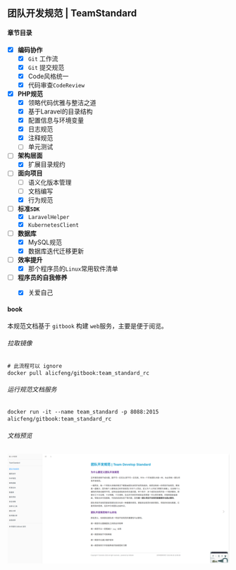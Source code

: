 ## 团队开发规范 | TeamStandard

#### 章节目录

- [x] **编码协作**
    - [x] `Git` 工作流
    - [x] `Git` 提交规范
    - [x] Code风格统一
    - [x] 代码审查`CodeReview`
- [x] **PHP规范**
    - [x] 领略代码优雅与整洁之道
    - [x] 基于Laravel的目录结构
    - [x] 配置信息与环境变量
    - [x] 日志规范
    - [x] 注释规范
    - [ ] 单元测试
- [ ] **架构层面**
    - [x] 扩展目录规约
- [ ] **面向项目**
    - [ ] 语义化版本管理
    - [ ] 文档编写
    - [x] 行为规范
- [ ] **标准`SDK`**
    - [x] `LaravelHelper`
    - [x] `KubernetesClient`
- [ ] **数据库**
    - [x] MySQL规范
    - [x] 数据库迭代迁移更新
- [ ] **效率提升**
    - [x] 那个程序员的`Linux`常用软件清单
- [ ] **程序员的自我修养**
    - [x] 关爱自己



#### book

本规范文档基于 `gitbook` 构建 `web`服务，主要是便于阅览。

###### 拉取镜像

```shell
# 此流程可以 ignore
docker pull alicfeng/gitbook:team_standard_rc
```

###### 运行规范文档服务

```shell
docker run -it --name team_standard -p 8088:2015  alicfeng/gitbook:team_standard_rc
```

###### 文档预览

![规范文档预览](https://raw.githubusercontent.com/alicfeng/TeamStandard/master/resource/mainUI.png)



























